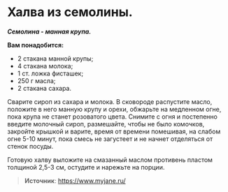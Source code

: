 # Халва из семолины.

_**Семолина - манная крупа.**_

**Вам понадобится:**

- 2 стакана манной крупы;
- 4 стакана молока;
- 1 ст. ложка фисташек;
- 250 г масла;
- 2 стакана сахара.

Сварите сироп из сахара и молока. В сковороде распустите масло, положите в него манную крупу и орехи, обжарьте на медленном огне, пока крупа не станет розоватого цвета. Снимите с огня и постепенно введите молочный сироп, размешайте, чтобы не было комочков, закройте крышкой и варите, время от времени помешивая, на слабом огне 5-10 минут, пока смесь не загустеет и не начнет отделяться от стенок посуды.

Готовую халву выложите на смазанный маслом противень пластом толщиной 2,5-3 см, остудите и нарежьте на порции.

> **Источник**:  https://www.myjane.ru/

